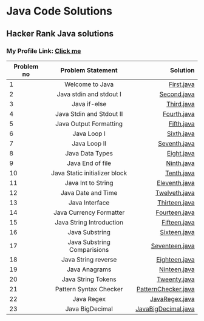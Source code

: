# Java Code Solutions
## Hacker Rank Java solutions 
### My Profile Link: [Click me](https://www.hackerrank.com/singlar414)

| Problem no        | Problem Statement          | Solution |
| ------------- |:-------------:| -----:|
|  1| Welcome to Java | [First.java](https://github.com/rahulgupta1999/JavaCodeSolutions/blob/master/first.java) |
|  2| Java stdin and stdout I | [Second.java](https://github.com/rahulgupta1999/JavaCodeSolutions/blob/master/second.java) |
|  3| Java if-else  | [Third.java](https://github.com/rahulgupta1999/JavaCodeSolutions/blob/master/third.java) |
|  4| Java Stdin and Stdout II| [Fourth.java](https://github.com/rahulgupta1999/JavaCodeSolutions/blob/master/fourth.java) |
|  5| Java Output Formatting| [Fifth.java](https://github.com/rahulgupta1999/JavaCodeSolutions/blob/master/fifth.java) |
|  6| Java Loop I| [Sixth.java](https://github.com/rahulgupta1999/JavaCodeSolutions/blob/master/sixth.java) |
|  7| Java Loop II| [Seventh.java](https://github.com/rahulgupta1999/JavaCodeSolutions/blob/master/seventh.java) |
|  8| Java Data Types| [Eight.java](https://github.com/rahulgupta1999/JavaCodeSolutions/blob/master/eight.java) |
|  9| Java End of file| [Ninth.java](https://github.com/rahulgupta1999/JavaCodeSolutions/blob/master/ninth.java) |
|  10| Java Static initializer block| [Tenth.java](https://github.com/rahulgupta1999/JavaCodeSolutions/blob/master/tenth.java) |
|  11| Java Int to String| [Eleventh.java](https://github.com/rahulgupta1999/JavaCodeSolutions/blob/master/eleventh.java) |
|  12| Java Date and Time| [Twelveth.java](https://github.com/rahulgupta1999/JavaCodeSolutions/blob/master/twelveth.java) |
|  13| Java Interface| [Thirteen.java](https://github.com/rahulgupta1999/JavaCodeSolutions/blob/master/thirteen.java) |
|  14| Java Currency Formatter| [Fourteen.java](https://github.com/rahulgupta1999/JavaCodeSolutions/blob/master/fourteen.java) |
|  15| Java String Introduction| [Fifteen.java](https://github.com/rahulgupta1999/JavaCodeSolutions/blob/master/fifteen.java) |
|  16| Java Substring| [Sixteen.java](https://github.com/rahulgupta1999/JavaCodeSolutions/blob/master/sixteen.java) |
|  17| Java Substring Comparisions| [Seventeen.java](https://github.com/rahulgupta1999/JavaCodeSolutions/blob/master/seventeen.java) |
|  18| Java String reverse| [Eighteen.java](https://github.com/rahulgupta1999/JavaCodeSolutions/blob/master/eighteen.java) |
|  19| Java Anagrams| [Ninteen.java](https://github.com/rahulgupta1999/JavaCodeSolutions/blob/master/ninteen.java) |
|  20| Java String Tokens| [Tweenty.java](https://github.com/rahulgupta1999/JavaCodeSolutions/blob/master/tweenty.java) |
|  21| Pattern Syntax Checker| [PatternChecker.java](https://github.com/rahulgupta1999/JavaCodeSolutions/blob/master/tweentyone.java) |
|  22| Java Regex| [JavaRegex.java](https://github.com/rahulgupta1999/JavaCodeSolutions/blob/master/tweentytwo.java) |
|  23| Java BigDecimal| [JavaBigDecimal.java](https://github.com/rahulgupta1999/JavaCodeSolutions/blob/master/tweentythree.java) |
